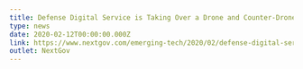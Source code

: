 ```yaml
---
title: Defense Digital Service is Taking Over a Drone and Counter-Drone Development Team
type: news
date: 2020-02-12T00:00:00.000Z
link: https://www.nextgov.com/emerging-tech/2020/02/defense-digital-service-taking-over-drone-and-counter-drone-development-team/163074/
outlet: NextGov
---
```

